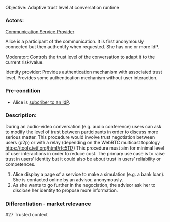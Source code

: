 Objective: 
Adaptive trust level at conversation runtime
### Actors:

[Communication Service Provider](https://github.com/reTHINK-project/use-cases/blob/master/docs/D1.1/business-models/business-roles.md#communication-service-provider-csp)

Alice is a participant of the communication. It is first anonymously connected but then authentify when requested. She has one or more IdP.

Moderator: Controls the trust level of the conversation to adapt it to the current risk/value.

Identity provider: Provides authentication mechanism with associated trust level. Provides some authentication mechanism without user interaction.
### Pre-condition
- Alice is [subcriber to an IdP](https://github.com/reTHINK-project/use-cases/blob/master/docs/User%20Authentication%20and%20Registration.md). 
### Description:

During an audio-video conversation (e.g. audio conference) users can ask to modify the level of trust between participants in order to discuss more serious matter.
This procedure would involve trust negotiation between users (p2p) or with a relay (depending on the WebRTC multicast topology https://tools.ietf.org/html/rfc5117)
This procedure must aim for minimal level of user interactions in order to reduce cost.
The primary use case is to raise trust in users’ identity but it could also be about trust in users’ reliability or competences.
1. Alice display a page of a service to make a simulation (e.g. a bank loan). She is contacted online by an advisor, anonymously.
2. As she wants to go further in the negociation, the advisor ask her to disclose her identity to propose more information.
### Differentiation - market relevance

#27 Trusted context
